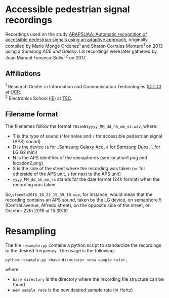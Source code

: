 # Accessible pedestrian signal recordings

Recordings used on the study [ARAPSUAA: Automatic recognition of accessible pedestrian signals using an adaptive approach](https://github.com/juanfonsecasolis/ARAPSUAA), originally compiled by Mario Monge Ordonez<sup>1</sup> and Sharon Corrales Montero<sup>1</sup> on 2013 using a _Samsung ACE and Galaxy_. LG recordings were later gathered by Juan Manuel Fonseca-Solís<sup>1,2</sup> on 2017.  

## Affiliations    
<sup>1</sup> Research Center in Information and Communication Technologies ([CITIC](http://www.citic.ucr.ac.cr/)) at [UCR](https://www.ucr.ac.cr/).  
<sup>2</sup> Electronics School ([IE](http://www.ie.tec.ac.cr)) at [TEC](http://www.tec.ac.cr).  

## Filename format
The filenames follow the format `TDsemNSyyyy_MM_dd_hh_mm_ss.wav`, where:
* T is the type of sound (`n`for noise and `s` for accessible pedestrian signal (APS) sound)
* D is the device (`a` for _Samsung Galaxy Ace, `d` for _Samsung Duos_, `l` for LG G2 mini)
* N is the APS identifier of the semaphores (see location1.png and location2.png)
* S is the side of the street where the recording was taken (`or` for otherside of the APS unit, `s` for next to the APS unit)
* `yyyy_MM_dd_hh_mm_ss` stands for the date format (24h format) when the recording was taken
					
So,`slsem5o2016_10_22_15_39_10.wav`, for instance, would mean that the recording contains an APS sound, taken by the LG device, on semaphore 5 (Central avenue, Alfredo street), on the opposite side of the street, on October 22th 2016 at 15:39:10. 

# Resampling
The file `resample.py` contains a python script to standardize the recordings to the desired frequency. The usage is the following:

```
python resample.py <base directory> <new sample rate>,
```

where:
* `base directory` is the directory where the recording file structure can be found
* `new sample rate` is the new desired sample rate (in Hertz)
